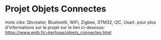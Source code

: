 # Projet Objets Connectes
 mots clés: Qtcreator, Bluetooth, WiFi, Zigbee, STM32, I2C, Usart.
 pour plus d'informations sur le projet sur le lien ci-dessous:
https://www.enib.fr/~kerhoas/objets_connectes.html

